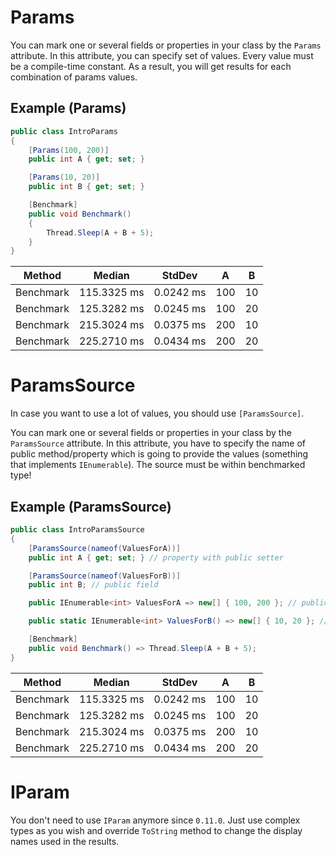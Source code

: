 # Params

You can mark one or several fields or properties in your class by the `Params` attribute. In this attribute, you can specify set of values. Every value must be a compile-time constant.
As a result, you will get results for each combination of params values.

## Example (Params)

```cs
public class IntroParams
{
    [Params(100, 200)]
    public int A { get; set; }

    [Params(10, 20)]
    public int B { get; set; }

    [Benchmark]
    public void Benchmark()
    {
        Thread.Sleep(A + B + 5);
    }
}
```

   Method  |      Median |    StdDev |   A |  B
---------- |------------ |---------- |---- |---
 Benchmark | 115.3325 ms | 0.0242 ms | 100 | 10
 Benchmark | 125.3282 ms | 0.0245 ms | 100 | 20
 Benchmark | 215.3024 ms | 0.0375 ms | 200 | 10
 Benchmark | 225.2710 ms | 0.0434 ms | 200 | 20

# ParamsSource

In case you want to use a lot of values, you should use `[ParamsSource]`.

You can mark one or several fields or properties in your class by the `ParamsSource` attribute. In this attribute, you have to specify the name of public method/property which is going to provide the values (something that implements `IEnumerable`). The source must be within benchmarked type!

## Example (ParamsSource)

```cs
public class IntroParamsSource
{
    [ParamsSource(nameof(ValuesForA))]
    public int A { get; set; } // property with public setter

    [ParamsSource(nameof(ValuesForB))]
    public int B; // public field

    public IEnumerable<int> ValuesForA => new[] { 100, 200 }; // public property

    public static IEnumerable<int> ValuesForB() => new[] { 10, 20 }; // public static method

    [Benchmark]
    public void Benchmark() => Thread.Sleep(A + B + 5);
}
```

   Method  |      Median |    StdDev |   A |  B
---------- |------------ |---------- |---- |---
 Benchmark | 115.3325 ms | 0.0242 ms | 100 | 10
 Benchmark | 125.3282 ms | 0.0245 ms | 100 | 20
 Benchmark | 215.3024 ms | 0.0375 ms | 200 | 10
 Benchmark | 225.2710 ms | 0.0434 ms | 200 | 20


# IParam

 You don't need to use `IParam` anymore since `0.11.0`. Just use complex types as you wish and override `ToString` method to change the display names used in the results.